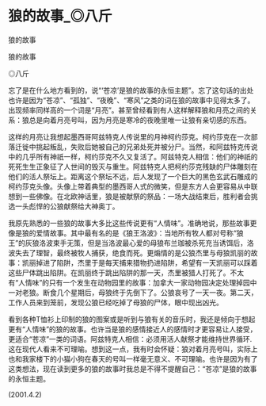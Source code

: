 # 狼的故事_◎八斤

狼的故事

狼的故事

◎八斤

忘了是在什么地方看到的，说“‘苍凉’是狼的故事的永恒主题”。忘了这句话的出处也许是因为“苍凉”、“孤独”、“夜晚”、“寒风”之类的词在狼的故事中见得太多了。出现频率同样高的一个词是“月亮”。甚至曾经看到有人这样解释狼和月亮之间的关系：狼总是向着月亮号叫，因为月亮是寒冷的夜晚里唯一让狼有亲切感的东西。

这样的月亮让我想起墨西哥阿兹特克人传说里的月神柯约莎克。柯约莎克在一次部落迁徙中挑起叛乱，失败后她被自己的兄弟处死并被分尸。当然，和阿兹特克传说中的几乎所有神祇一样，柯约莎克不久又复活了。阿兹特克人相信：他们的神祇的死死生生正象征了人世间的毁灭与重生。阿兹特克人把柯约莎克残缺的尸体雕刻在他们的活人祭坛上。距离这个祭坛不远，后人发现了一个巨大的黑色玄武石雕成的柯约莎克头像。头像上带着典型的墨西哥人式的微笑，但是东方人会更容易从中联想到一些佛像。在北欧神话里，狼是被献祭的祭品：一场大战结束后，胜利者会挑选一头彪悍的公狼献祭给大神奥丁。

我原先熟悉的一些狼的故事大多比这些传说更有“人情味”。准确地说，那些故事更像是狼的爱情故事。其中最有名的是《狼王洛波》：当地所有牧人都对号称“狼王”的灰狼洛波束手无策，但是当洛波最心爱的母狼布兰珈被杀死充当诱饵后，洛波失去了理智，最终被牧人捕获，绝食而死。更煽情的是公狼杰里与母狼凯丽的故事：凯丽掉进了陷阱，杰里于是每天捕来猎物扔进陷阱，希望有一天凯丽可以踩着这些尸体跳出陷阱。在凯丽终于跳出陷阱的那一天，杰里被猎人打死了。不太有“人情味”的只有一个发生在动物园里的故事：加拿大一家动物园决定处理掉园中一对老狼。断食几个星期后，母狼终于先倒下了。公狼哀号了一天一夜。第二天，工作人员来到笼前，发现公狼已经吃掉了母狼的尸体，眼中现出凶光。

看到各种T恤衫上印制的狼的图案或是听到与狼有关的音乐时，我还是倾向于想起更有“人情味”的狼的故事。也许当是狼的感情接近人的感情时才更容易让人接受，更适合“苍凉”一类的词语。阿兹特克人相信：必须用活人献祭才能维持世界循环.这在现代人看来不可理喻。想到这一点，我有时会怀疑：狼对着月亮号叫，实际上也和我家楼下的小猫小狗在春天的号叫一样毫无意义、不可理喻。也许是因为有了这类想法，现在读到更多的狼的故事时我总是不得不提醒自己：“苍凉”是狼的故事的永恒主题。

(2001.4.2)